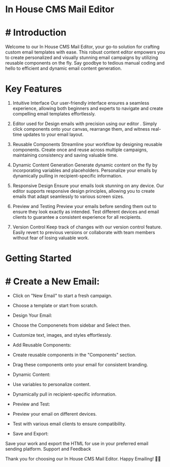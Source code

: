 # In House CMS Mail Editor
# # Introduction
Welcome to our In House CMS Mail Editor, your go-to solution for crafting custom email templates with ease. This robust content editor empowers you to create personalized and visually stunning email campaigns by utilizing reusable components on the fly. Say goodbye to tedious manual coding and hello to efficient and dynamic email content generation.

# Key Features
1. Intuitive Interface
Our user-friendly interface ensures a seamless experience, allowing both beginners and experts to navigate and create compelling email templates effortlessly.

2. Editor used for
Design emails with precision using our editor . Simply click components onto your canvas, rearrange them, and witness real-time updates to your email layout.

3. Reusable Components
Streamline your workflow by designing reusable components. Create once and reuse across multiple campaigns, maintaining consistency and saving valuable time.

4. Dynamic Content Generation
Generate dynamic content on the fly by incorporating variables and placeholders. Personalize your emails by dynamically pulling in recipient-specific information.

5. Responsive Design
Ensure your emails look stunning on any device. Our editor supports responsive design principles, allowing you to create emails that adapt seamlessly to various screen sizes.

6. Preview and Testing
Preview your emails before sending them out to ensure they look exactly as intended. Test different devices and email clients to guarantee a consistent experience for all recipients.

7. Version Control
Keep track of changes with our version control feature. Easily revert to previous versions or collaborate with team members without fear of losing valuable work.

# Getting Started
# # Create a New Email:

- Click on "New Email" to start a fresh campaign.
- Choose a template or start from scratch.
- Design Your Email:

- Choose the Componenets from sidebar and Select then.
- Customize text, images, and styles effortlessly.
- Add Reusable Components:

- Create reusable components in the "Components" section.
- Drag these components onto your email for consistent branding.
- Dynamic Content:

- Use variables to personalize content.
- Dynamically pull in recipient-specific information.
- Preview and Test:

- Preview your email on different devices.
- Test with various email clients to ensure compatibility.
- Save and Export:

Save your work and export the HTML for use in your preferred email sending platform.
Support and Feedback

Thank you for choosing our In House CMS Mail Editor. Happy Emailing! 🚀📧